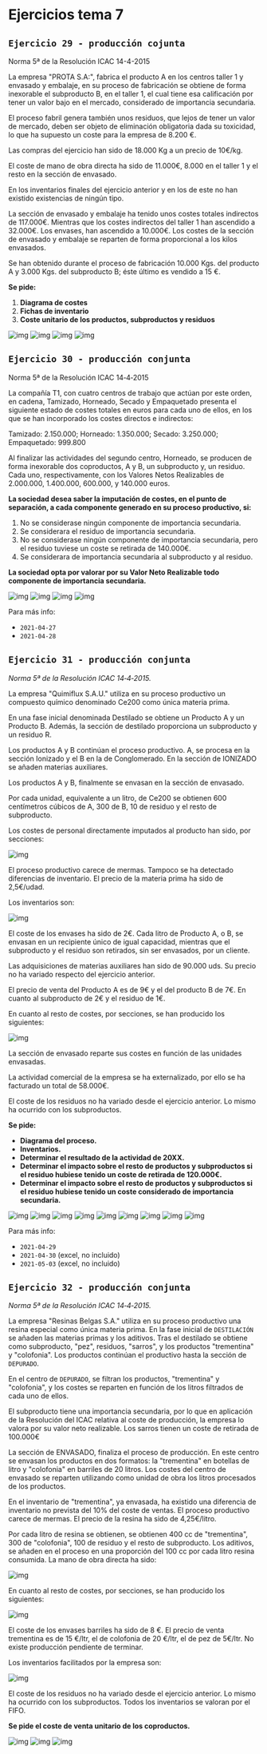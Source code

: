 # Ejercicios tema 7

## `Ejercicio 29 - producción cojunta`

Norma 5ª de la Resolución ICAC 14-4-2015

La empresa "PROTA S.A:", fabrica el producto A en los centros taller 1 y envasado y embalaje, en su proceso de fabricación se obtiene de forma inexorable el subproducto B, en el taller 1, el cual tiene esa calificación por tener un valor bajo en el mercado, considerado de importancia secundaria.

El proceso fabril genera también unos residuos, que lejos de tener un valor de mercado, deben ser objeto de eliminación obligatoria dada su toxicidad, lo que ha supuesto un coste para la empresa de 8.200 €.

Las compras del ejercicio han sido de 18.000 Kg a un precio de 10€/kg.

El coste de mano de obra directa ha sido de 11.000€, 8.000 en el taller 1 y el resto en la sección de envasado.

En los inventarios finales del ejercicio anterior y en los de este no han existido existencias de ningún tipo.

La sección de envasado y embalaje ha tenido unos costes totales indirectos de 117.000€. Mientras que los costes indirectos del taller 1 han ascendido a 32.000€. Los envases, han ascendido a 10.000€. Los costes de la sección de envasado y embalaje se reparten de forma proporcional a los kilos envasados.

Se han obtenido durante el proceso de fabricación 10.000 Kgs. del producto A y 3.000 Kgs. del subproducto B; éste último es vendido a 15 €.

**Se pide:**

1. **Diagrama de costes**
2. **Fichas de inventario**
3. **Coste unitario de los productos, subproductos y residuos**

![img](../images/tema-7/ejs/29/solucion-1.png)
![img](../images/tema-7/ejs/29/solucion-2.png)
![img](../images/tema-7/ejs/29/solucion-3.png)
![img](../images/tema-7/ejs/29/solucion-4.png)

## `Ejercicio 30 - producción conjunta`

Norma 5ª de la Resolución ICAC 14‐4‐2015

La compañía T1, con cuatro centros de trabajo que actúan por este orden, en cadena, Tamizado, Horneado, Secado y Empaquetado presenta el siguiente estado de costes totales en euros para cada uno de ellos, en los que se han incorporado los costes directos e indirectos:

Tamizado: 2.150.000; Horneado: 1.350.000; Secado: 3.250.000; Empaquetado: 999.800

Al finalizar las actividades del segundo centro, Horneado, se producen de forma inexorable dos coproductos, A y B, un subproducto y, un residuo. Cada uno, respectivamente, con los Valores Netos Realizables de 2.000.000, 1.400.000, 600.000, y 140.000 euros.

**La sociedad desea saber la imputación de costes, en el punto de separación, a cada componente generado en su proceso productivo, si:**

1. No se considerase ningún componente de importancia secundaria.
2. Se considerara el residuo de importancia secundaria.
3. No se considerase ningún componente de importancia secundaria, pero el residuo tuviese un coste se retirada de 140.000€.
4. Se considerara de importancia secundaria al subproducto y al residuo.

**La sociedad opta por valorar por su Valor Neto Realizable todo componente de importancia secundaria.**

![img](../images/tema-7/ejs/30/solucion-1.png)
![img](../images/tema-7/ejs/30/solucion-2.png)
![img](../images/tema-7/ejs/30/solucion-3.png)
![img](../images/tema-7/ejs/30/solucion-4.png)

Para más info:

- `2021-04-27`
- `2021-04-28`

## `Ejercicio 31 - producción conjunta`

_Norma 5ª de la Resolución ICAC 14‐4‐2015._

La empresa "Quimiflux S.A.U." utiliza en su proceso productivo un compuesto químico denominado Ce200 como única materia prima.

En una fase inicial denominada Destilado se obtiene un Producto A y un Producto B. Además, la sección de destilado proporciona un subproducto y un residuo R.

Los productos A y B continúan el proceso productivo. A, se procesa en la sección Ionizado y el B en la de Conglomerado. En la sección de IONIZADO se añaden materias auxiliares.

Los productos A y B, finalmente se envasan en la sección de envasado.

Por cada unidad, equivalente a un litro, de Ce200 se obtienen 600 centímetros cúbicos de A, 300 de B, 10 de residuo y el resto de subproducto.

Los costes de personal directamente imputados al producto han sido, por secciones:

![img](../images/tema-7/ejs/31/tabla-1.png)

El proceso productivo carece de mermas. Tampoco se ha detectado diferencias de inventario. El precio de la materia prima ha sido de 2,5€/udad.

Los inventarios son:

![img](../images/tema-7/ejs/31/tabla-2.png)

El coste de los envases ha sido de 2€. Cada litro de Producto A, o B, se envasan en un recipiente único de igual capacidad, mientras que el subproducto y el residuo son retirados, sin ser envasados, por un cliente.

Las adquisiciones de materias auxiliares han sido de 90.000 uds. Su precio no ha variado respecto del ejercicio anterior.

El precio de venta del Producto A es de 9€ y el del producto B de 7€. En cuanto al subproducto de 2€ y el residuo de 1€.

En cuanto al resto de costes, por secciones, se han producido los siguientes:

![img](../images/tema-7/ejs/31/tabla-3.png)

La sección de envasado reparte sus costes en función de las unidades envasadas.

La actividad comercial de la empresa se ha externalizado, por ello se ha facturado un total de 58.000€.

El coste de los residuos no ha variado desde el ejercicio anterior. Lo mismo ha ocurrido con los subproductos.

**Se pide:**

- **Diagrama del proceso.**
- **Inventarios.**
- **Determinar el resultado de la actividad de 20XX.**
- **Determinar el impacto sobre el resto de productos y subproductos si el residuo hubiese tenido un coste de retirada de 120.000€.**
- **Determinar el impacto sobre el resto de productos y subproductos si el residuo hubiese tenido un coste considerado de importancia secundaria.**

![img](../images/tema-7/ejs/31/solucion-1.png)
![img](../images/tema-7/ejs/31/solucion-2.png)
![img](../images/tema-7/ejs/31/solucion-3.png)
![img](../images/tema-7/ejs/31/solucion-4.png)
![img](../images/tema-7/ejs/31/solucion-5.png)
![img](../images/tema-7/ejs/31/solucion-6.png)
![img](../images/tema-7/ejs/31/solucion-7.png)
![img](../images/tema-7/ejs/31/solucion-8.png)
![img](../images/tema-7/ejs/31/solucion-9.png)

Para más info:

- `2021-04-29`
- `2021-04-30` (excel, no incluido)
- `2021-05-03` (excel, no incluido)

## `Ejercicio 32 - producción conjunta`

_Norma 5ª de la Resolución ICAC 14‐4‐2015._

La empresa "Resinas Belgas S.A." utiliza en su proceso productivo una resina especial como única materia prima. En la fase inicial de `DESTILACIÓN` se añaden las materias primas y los aditivos. Tras el destilado se obtiene como subproducto, "pez", residuos, "sarros", y los productos "trementina" y "colofonia". Los productos continúan el productivo hasta la sección de `DEPURADO`.

En el centro de `DEPURADO`, se filtran los productos, "trementina" y "colofonia", y los costes se reparten en función de los litros filtrados de cada uno de ellos.

El subproducto tiene una importancia secundaria, por lo que en aplicación de la Resolución del ICAC relativa al coste de producción, la empresa lo valora por su valor neto realizable. Los sarros tienen un coste de retirada de 100.000€

La sección de ENVASADO, finaliza el proceso de producción. En este centro se envasan los productos en dos formatos: la "trementina" en botellas de litro y "colofonia" en barriles de 20 litros. Los costes del centro de envasado se reparten utilizando como unidad de obra los litros procesados de los productos.

En el inventario de "trementina", ya envasada, ha existido una diferencia de inventario no prevista del 10% del coste de ventas. El proceso productivo carece de mermas. El precio de la resina ha sido de 4,25€/litro.

Por cada litro de resina se obtienen, se obtienen 400 cc de "trementina", 300 de "colofonia", 100 de residuo y el resto de subproducto. Los aditivos, se añaden en el proceso en una proporción del 100 cc por cada litro resina consumida. La mano de obra directa ha sido:

![img](../images/tema-7/ejs/32/tabla-1.png)

En cuanto al resto de costes, por secciones, se han producido los siguientes:

![img](../images/tema-7/ejs/32/tabla-2.png)

El coste de los envases barriles ha sido de 8 €. El precio de venta trementina es de 15 €/ltr, el de colofonia de 20 €/ltr, el de pez de 5€/ltr. No existe producción pendiente de terminar.

Los inventarios facilitados por la empresa son:

![img](../images/tema-7/ejs/32/tabla-3.png)

El coste de los residuos no ha variado desde el ejercicio anterior. Lo mismo ha ocurrido con los subproductos. Todos los inventarios se valoran por el FIFO.

**Se pide el coste de venta unitario de los coproductos.**

![img](../images/tema-7/ejs/32/solucion-1.png)
![img](../images/tema-7/ejs/32/solucion-2.png)
![img](../images/tema-7/ejs/32/solucion-3.png)
